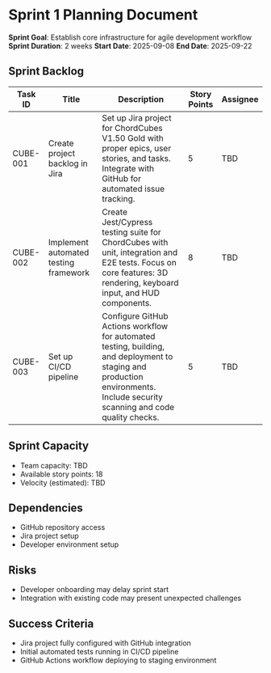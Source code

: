 # Sprint 1 Planning Document

**Sprint Goal**: Establish core infrastructure for agile development workflow
**Sprint Duration**: 2 weeks
**Start Date**: 2025-09-08
**End Date**: 2025-09-22

## Sprint Backlog

| Task ID | Title | Description | Story Points | Assignee |
|---------|-------|-------------|--------------|----------|
| CUBE-001 | Create project backlog in Jira | Set up Jira project for ChordCubes V1.50 Gold with proper epics, user stories, and tasks. Integrate with GitHub for automated issue tracking. | 5 | TBD |
| CUBE-002 | Implement automated testing framework | Create Jest/Cypress testing suite for ChordCubes with unit, integration and E2E tests. Focus on core features: 3D rendering, keyboard input, and HUD components. | 8 | TBD |
| CUBE-003 | Set up CI/CD pipeline | Configure GitHub Actions workflow for automated testing, building, and deployment to staging and production environments. Include security scanning and code quality checks. | 5 | TBD |

## Sprint Capacity

- Team capacity: TBD
- Available story points: 18
- Velocity (estimated): TBD

## Dependencies

- GitHub repository access
- Jira project setup
- Developer environment setup

## Risks

- Developer onboarding may delay sprint start
- Integration with existing code may present unexpected challenges

## Success Criteria

- Jira project fully configured with GitHub integration
- Initial automated tests running in CI/CD pipeline
- GitHub Actions workflow deploying to staging environment
